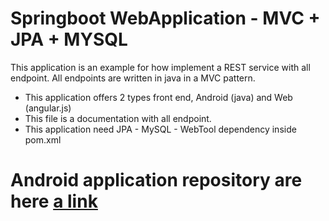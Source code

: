 # Springboot WebApplication - MVC + JPA + MYSQL
This application is an example for how implement a REST service with all endpoint. 
All endpoints are written in java in a MVC pattern.

- This application offers 2 types front end, Android (java) and Web (angular.js)
- This file is a documentation with all endpoint.
- This application need JPA - MySQL - WebTool dependency inside pom.xml

# Android application repository are here [a link](https://github.com/Mauro2888/Springboot_WebApp)
